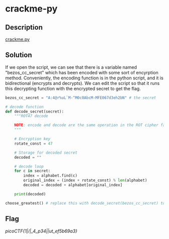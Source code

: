 # crackme-py

## Description

[crackme.py](https://mercury.picoctf.net/static/2ff6c888060f14af5db1232e319547c9/crackme.py)

## Solution

If we open the script, we can see that there is a variable named "bezos_cc_secret" which has been encoded with some sort of encyrption method. Conveniently, the encoding function is in the python script, and it is bidirectional (encrypts and decrypts). We can edit the script so that it runs this decrypting function with the encrypted secret to get the flag.

```python
bezos_cc_secret = "A:4@r%uL`M-^M0c0AbcM-MFE067d3eh2bN" # the secret

# decode function
def decode_secret(secret):
    """ROT47 decode

    NOTE: encode and decode are the same operation in the ROT cipher family.
    """

    # Encryption key
    rotate_const = 47

    # Storage for decoded secret
    decoded = ""

    # decode loop
    for c in secret:
        index = alphabet.find(c)
        original_index = (index + rotate_const) % len(alphabet)
        decoded = decoded + alphabet[original_index]

    print(decoded)

choose_greatest() # replace this with decode_secret(bezos_cc_secret) to get the flag
```

## Flag

*picoCTF{1|\/|_4_p34|\|ut_ef5b69a3}*
